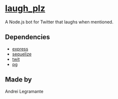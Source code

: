 # [laugh_plz](https://twitter.com/laugh_plz)
A Node.js bot for Twitter that laughs when mentioned.

## Dependencies
- [express](https://github.com/expressjs/express)
- [sequelize](https://github.com/sequelize/sequelize)
- [twit](https://github.com/ttezel/twit)
- [pg](https://github.com/brianc/node-postgres)

## Made by
Andrei Legramante
